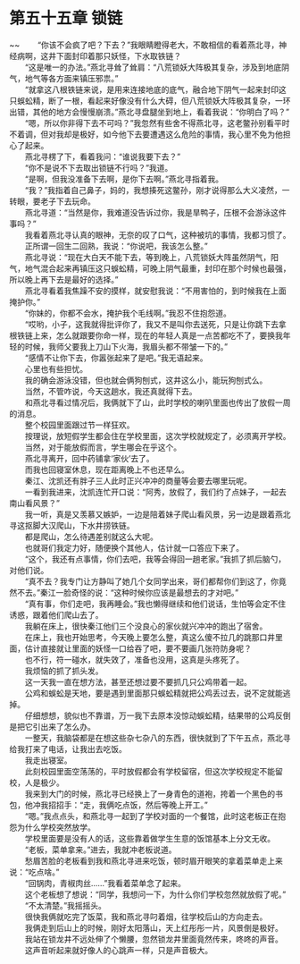 # 第五十五章 锁链

~~
            　　“你该不会疯了吧？下去？”我眼睛瞪得老大，不敢相信的看着燕北寻，神经病啊，这井下面封印着那只妖怪，下水取铁链？<br>　　“这是唯一的办法。”燕北寻耸了耸肩：“八荒锁妖大阵极其复杂，涉及到地底阴气，地气等各方面来镇压邪祟。”<br>　　“就拿这八根铁链来说，是用来连接地底的底气，融合地下阴气一起来封印这只蜈蚣精，断了一根，看起来好像没有什么大碍，但八荒锁妖大阵极其复杂，一环出错，其他的地方会慢慢崩溃。”燕北寻盘腿坐到地上，看着我说：“你明白了吗？”<br>　　“嗯，所以你非得下去不可吗？”我忽然有些舍不得燕北寻，这老鳖孙别看平时不着调，但对我却是极好，如今他下去要遭遇这么危险的事情，我心里不免为他担心了起来。<br>　　燕北寻楞了下，看着我问：“谁说我要下去？”<br>　　“你不是说不下去取出锁链不行吗？”我道。<br>　　“是啊，但我没准备下去啊，是你下去啊。”燕北寻指着我。<br>　　“我？”我指着自己鼻子，妈的，我想揍死这鳖孙，刚才说得那么大义凌然，一转眼，要老子下去玩命。<br>　　燕北寻道：“当然是你，我难道没告诉过你，我是旱鸭子，压根不会游泳这件事吗？”<br>　　我看着燕北寻认真的眼神，无奈的叹了口气，这种被坑的事情，我都习惯了。<br>　　正所谓一回生二回熟，我说：“你说吧，我该怎么整。”<br>　　燕北寻说：“现在大白天不能下去，等到晚上，八荒锁妖大阵虽然阴气，阳气，地气混合起来再镇压这只蜈蚣精，可晚上阴气最重，封印在那个时候也最强，所以晚上再下去是最好的选择。”<br>　　燕北寻看着我焦躁不安的摸样，就安慰我说：“不用害怕的，到时候我在上面掩护你。”<br>　　“你妹的，你都不会水，掩护我个毛线啊。”我忍不住抱怨道。<br>　　“哎哟，小子，这我就得批评你了，我又不是叫你去送死，只是让你跳下去拿根铁链上来，怎么就跟要你命一样，现在的年轻人真是一点苦都吃不了，要换我年轻的时候，我师父要我上刀山下火海，我眉头都不带皱一下的。”<br>　　“感情不让你下去，你嚣张起来了是吧。”我无语起来。<br>　　心里也有些担忧。<br>　　我的确会游泳没错，但也就会俩狗刨式，这井这么小，能玩狗刨式么。<br>　　当然，不管咋说，今天这趟水，我还真就得下去。<br>　　和燕北寻看过情况后，我俩就下了山，此时学校的喇叭里面也传出了放假一周的消息。<br>　　整个校园里面跟过节一样狂欢。<br>　　按理说，放短假学生都会住在学校里面，这次学校就规定了，必须离开学校。<br>　　当然，对于能放假而言，学生哪会在乎这个。<br>　　燕北寻离开，回中药铺拿‘家伙’去了。<br>　　而我也回寝室休息，现在距离晚上不也还早么。<br>　　秦江、沈凯还有胖子三人此时正兴冲冲的商量等会要去哪里玩呢。<br>　　一看到我进来，沈凯连忙开口说：“阿秀，放假了，我们约了点妹子，一起去南山看风景？”<br>　　我一听，真是又羡慕又嫉妒，一边是陪着妹子爬山看风景，另一边是跟着燕北寻这抠脚大汉爬山，下水井捞铁链。<br>　　都是爬山，怎么待遇差别就这么大呢。<br>　　也就哥们我定力好，随便换个其他人，估计就一口答应下来了。<br>　　“这个，我还有点事情，你们去吧，我等会得回一趟老家。”我抓了抓后脑勺，对他们说。<br>　　“真不去？我专门让方静叫了她几个女同学出来，哥们都帮你们到这了，你竟然不去。”秦江一脸奇怪的说：“这种时候你应该是最想去的才对吧。”<br>　　“真有事，你们走吧，我再睡会。”我也懒得继续和他们说话，生怕等会定不住诱惑，跟着他们爬山去了。<br>　　我躺在床上，很快秦江他们三个没良心的家伙就兴冲冲的跑出了宿舍。<br>　　在床上，我也开始思考，今天晚上要怎么整，真这么傻不拉几的跳那口井里面，估计直接就让里面的妖怪一口给吞了吧，要不要画几张符防身呢？<br>　　也不行，符一碰水，就失效了，准备也没用，这真是头疼死了。<br>　　我烦恼的抓了抓头发。<br>　　这一天我一直在想方法，甚至还想过要不要抓几只公鸡带着一起。<br>　　公鸡和蜈蚣是天地，要是遇到里面那只蜈蚣精就把公鸡丢过去，说不定就能逃掉。<br>　　仔细想想，貌似也不靠谱，万一我下去原本没惊动蜈蚣精，结果带的公鸡反倒是把它引出来了怎么办。<br>　　一整天，我脑袋都是在想这些杂七杂八的东西，很快就到了下午五点，燕北寻给我打来了电话，让我出去吃饭。<br>　　我走出寝室。<br>　　此刻校园里面空荡荡的，平时放假都会有学校留宿，但这次学校规定不能留校，人是极少。<br>　　我来到大门的时候，燕北寻已经换上了一身青色的道袍，挎着一个黑色的书包，他冲我招招手：“走，我俩吃点饭，然后等晚上开工。”<br>　　“嗯。”我点点头，和燕北寻一起到了学校对面的一个餐馆，此时这老板正在抱怨为什么学校突然放学。<br>　　学校里面要是没有人的话，这些靠着做学生生意的饭馆基本上分文无收。<br>　　“老板，菜单拿来。”进去，我就冲老板说道。<br>　　愁眉苦脸的老板看到我和燕北寻进来吃饭，顿时眉开眼笑的拿着菜单走上来说：“吃点啥。”<br>　　“回锅肉，青椒肉丝……”我看着菜单念了起来。<br>　　这个老板想了想说：“同学，我想问一下，为什么你们学校忽然就放假了呢。”<br>　　“不太清楚。”我摇摇头。<br>　　很快我俩就吃完了饭菜，我和燕北寻叼着烟，往学校后山的方向走去。<br>　　我俩走到后山上的时候，刚好太阳落山，天上红彤彤一片，风景倒是极好。<br>　　我站在锁龙井不远处伸了个懒腰，忽然锁龙井里面竟然传来，咚咚的声音。<br>　　这声音听起来就好像人的心跳声一样，只是声音极大。<br>
	